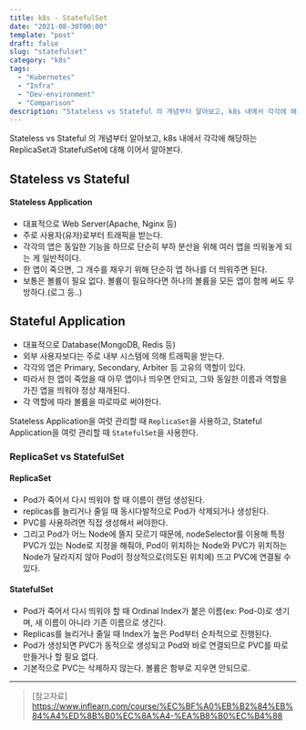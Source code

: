 ```yaml
---
title: k8s - StatefulSet
date: "2021-08-30T00:00"
template: "post"
draft: false
slug: "statefulset"
category: "k8s"
tags:
  - "Kubernetes"
  - "Infra"
  - "Dev-environment"
  - "Comparison"
description: "Stateless vs Stateful 의 개념부터 알아보고, k8s 내에서 각각에 해당하는 ReplicaSet과 StatefulSet에 대해 이어서 알아본다."
---
```


Stateless vs Stateful 의 개념부터 알아보고, k8s 내에서 각각에 해당하는 ReplicaSet과 StatefulSet에 대해 이어서 알아본다.

## Stateless vs Stateful

#### Stateless Application
- 대표적으로 Web Server(Apache, Nginx 등)
- 주로 사용자(유저)로부터 트래픽을 받는다.
- 각각의 앱은 동일한 기능을 하므로 단순히 부하 분산을 위해 여러 앱을 띄워놓게 되는 게 일반적이다.
- 한 앱이 죽으면, 그 개수를 채우기 위해 단순히 앱 하나를 더 띄워주면 된다.
- 보통은 볼륨이 필요 없다. 볼륨이 필요하다면 하나의 볼륨을 모든 앱이 함께 써도 무방하다.(로그 등..)

## Stateful Application
- 대표적으로 Database(MongoDB, Redis 등)
- 외부 사용자보다는 주로 내부 시스템에 의해 트래픽을 받는다.
- 각각의 앱은 Primary, Secondary, Arbiter 등 고유의 역할이 있다.
- 따라서 한 앱이 죽었을 때 아무 앱이나 띄우면 안되고, 그와 동일한 이름과 역할을 가진 앱을 띄워야 정상 재개된다.
- 각 역할에 따라 볼륨을 따로따로 써야한다.

Stateless Application을 여럿 관리할 때 `ReplicaSet`을 사용하고, Stateful Application을 여럿 관리할 때 `StatefulSet`을 사용한다.

### ReplicaSet vs StatefulSet

#### ReplicaSet
- Pod가 죽어서 다시 띄워야 할 때 이름이 랜덤 생성된다.
- replicas를 늘리거나 줄일 때 동시다발적으로 Pod가 삭제되거나 생성된다.
- PVC를 사용하려면 직접 생성해서 써야한다.
- 그리고 Pod가 어느 Node에 뜰지 모르기 때문에, nodeSelector를 이용해 특정 PVC가 있는 Node로 지정을 해줘야, Pod이 위치하는 Node와 PVC가 위치하는 Node가 달라지지 않아 Pod이 정상적으로(의도된 위치에) 뜨고 PVC에 연결될 수 있다.

#### StatefulSet
- Pod가 죽어서 다시 띄워야 할 때 Ordinal Index가 붙은 이름(ex: Pod-0)로 생기며, 새 이름이 아니라 기존 이름으로 생긴다.
- Replicas를 늘리거나 줄일 때 Index가 높은 Pod부터 순차적으로 진행된다.
- Pod가 생성되면 PVC가 동적으로 생성되고 Pod와 바로 연결되므로 PVC를 따로 만들거나 할 필요 없다.
- 기본적으로 PVC는 삭제하지 않는다. 볼륨은 함부로 지우면 안되므로.

---

> [참고자료]  
> https://www.inflearn.com/course/%EC%BF%A0%EB%B2%84%EB%84%A4%ED%8B%B0%EC%8A%A4-%EA%B8%B0%EC%B4%88  
  